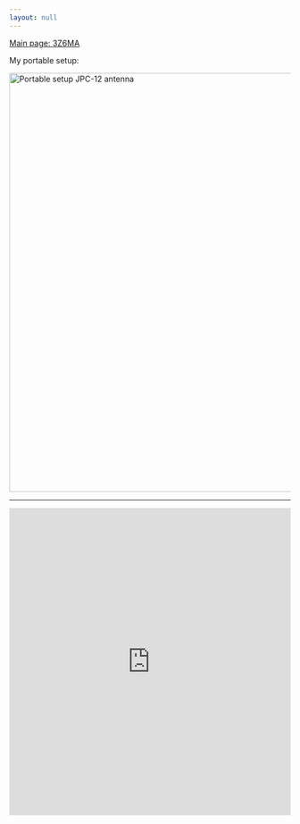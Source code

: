```yaml
---
layout: null
---
```

<a href="https://www.qrz.com/db/3Z6MA" target="_blank">Main page: 3Z6MA</a>

My portable setup:

<a href="https://3z6ma.github.io/assets/img/portable_setup_jpc12.jpg" target="_blank"><img alt="Portable setup JPC-12 antenna" src="https://3z6ma.github.io/assets/img/portable_setup_jpc12.jpg" style="height:750px; width:563px" /></a>

---
<iframe id="lb_summary" align="top" frameborder="0" height="550" scrolling="yes" src="https://logbook.qrz.com/lbstat/3Z6MA_P" style="width: 100%; max-width: 1200px"></iframe>
